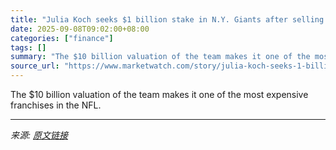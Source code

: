```yaml
---
title: "Julia Koch seeks $1 billion stake in N.Y. Giants after selling $45 million Park Avenue home"
date: 2025-09-08T09:02:00+08:00
categories: ["finance"]
tags: []
summary: "The $10 billion valuation of the team makes it one of the most expensive franchises in the NFL."
source_url: "https://www.marketwatch.com/story/julia-koch-seeks-1-billion-stake-in-n-y-giants-after-selling-45-million-park-avenue-home-9dfcc642?mod=mw_rss_topstories"
---
```


The $10 billion valuation of the team makes it one of the most expensive franchises in the NFL.

---

*来源: [原文链接](https://www.marketwatch.com/story/julia-koch-seeks-1-billion-stake-in-n-y-giants-after-selling-45-million-park-avenue-home-9dfcc642?mod=mw_rss_topstories)*
